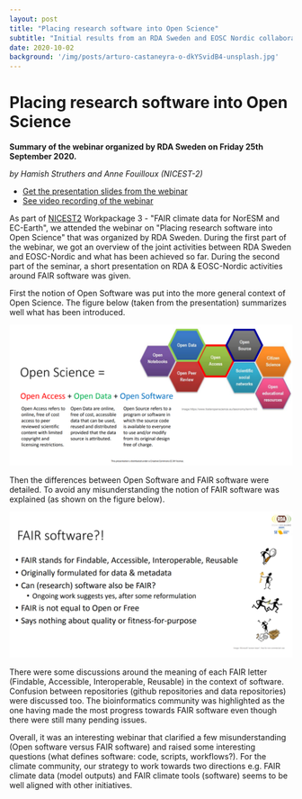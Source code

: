 ```yaml
---
layout: post
title: "Placing research software into Open Science"
subtitle: "Initial results from an RDA Sweden and EOSC Nordic collaboration"
date: 2020-10-02
background: '/img/posts/arturo-castaneyra-o-dkYSvidB4-unsplash.jpg'
---
```


# Placing research software into Open Science


**Summary of the webinar organized by RDA Sweden on Friday 25th September 2020.**

*by Hamish Struthers and Anne Fouilloux (NICEST-2)*

- [Get the presentation slides from the webinar](https://snd.gu.se/sites/default/files/2020-09/RDA%20Sweden%20webinar%202020-09-25.pdf)
- [See video recording of the webinar](https://drive.google.com/file/d/1Nx3x8bZWd_3X8T3ZxPeWF_4eFjavEVie/view)

As part of [NICEST2](https://neic.no/nicest2) Workpackage 3 -  "FAIR climate data for NorESM and EC-Earth", we attended the webinar on "Placing research software into Open Science" that was organized by RDA Sweden. During the first part of the webinar, we got an overview of the joint activities between RDA Sweden and EOSC-Nordic and what has been achieved so far. During the second part of the seminar, a short presentation on RDA & EOSC-Nordic activities around FAIR software was given.

First the notion of Open Software was put into the more general context of Open Science. The figure below (taken from the presentation) summarizes well what has been introduced.

![](../img/posts/open_science.png)


Then the differences between Open Software and FAIR software were detailed. To avoid any misunderstanding the notion of FAIR software was explained (as shown on the figure below). 

![](../img/posts/fair_software.png)

There were some discussions around the meaning of each FAIR letter (Findable, Accessible, Interoperable, Reusable) in the context of software. 
Confusion between repositories (github repositories and data repositories) were discussed too.
The bioinformatics community was highlighted as the one having made the most progress towards FAIR software even though there were still many pending issues. 

Overall, it was an interesting webinar that clarified a few misunderstanding (Open software versus FAIR software) and raised some interesting questions (what defines software: code, scripts, workflows?). For the climate community, our strategy to work towards two directions e.g. FAIR climate data (model outputs) and FAIR climate tools (software) seems to be well aligned with other initiatives.


